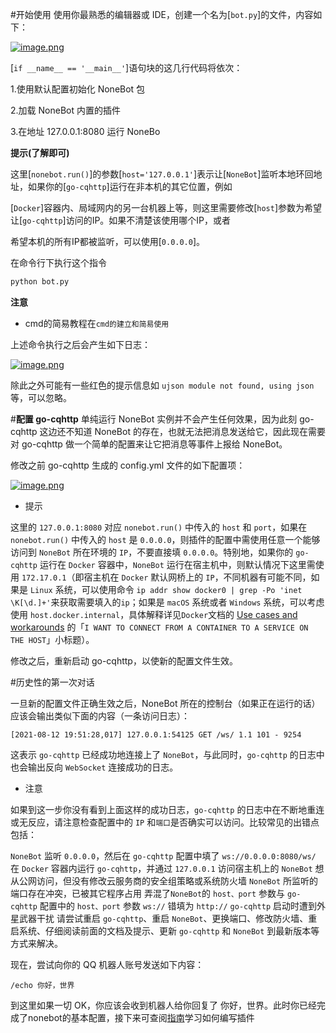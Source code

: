 #开始使用
使用你最熟悉的编辑器或 IDE，创建一个名为[`bot.py`]的文件，内容如下：

[![image.png](https://i.postimg.cc/Pqdv6MKt/image.png)](https://postimg.cc/BjwvbHdy)

[`if __name__ == '__main__'`]语句块的这几行代码将依次：

1.使用默认配置初始化 NoneBot 包

2.加载 NoneBot 内置的插件

3.在地址 127.0.0.1:8080 运行 NoneBo

**提示(了解即可)**

这里[`nonebot.run()`]的参数[`host='127.0.0.1'`]表示让[`NoneBot`]监听本地环回地址，如果你的[`go-cqhttp`]运行在非本机的其它位置，例如

[`Docker`]容器内、局域网内的另一台机器上等，则这里需要修改[`host`]参数为希望让[`go-cqhttp`]访问的IP。如果不清楚该使用哪个IP，或者

希望本机的所有IP都被监听，可以使用[`0.0.0.0`]。

在命令行下执行这个指令

```bash
python bot.py
```

**注意**
- cmd的简易教程在`cmd的建立和简易使用`

上述命令执行之后会产生如下日志：

[![image.png](https://i.postimg.cc/4Np82MMC/image.png)](https://postimg.cc/BXQcXh4N)

除此之外可能有一些红色的提示信息如 `ujson module not found, using json`等，可以忽略。

#**配置 go-cqhttp**
单纯运行 NoneBot 实例并不会产生任何效果，因为此刻 go-cqhttp 这边还不知道 NoneBot 的存在，也就无法把消息发送给它，因此现在需要对 go-cqhttp 做一个简单的配置来让它把消息等事件上报给 NoneBot。

修改之前 go-cqhttp 生成的 config.yml 文件的如下配置项：

[![image.png](https://i.postimg.cc/7Yq7DWhr/image.png)](https://postimg.cc/grBrH43g)

- 提示

这里的 `127.0.0.1:8080` 对应 `nonebot.run()` 中传入的 `host` 和 `port`，如果在 `nonebot.run()` 中传入的 `host` 是 `0.0.0.0`，则插件的配置中需使用任意一个能够访问到 `NoneBot` 所在环境的 `IP`，不要直接填 `0.0.0.0`。特别地，如果你的 `go-cqhttp` 运行在 `Docker` 容器中，`NoneBot` 运行在宿主机中，则默认情况下这里需使用 `172.17.0.1`（即宿主机在 `Docker` 默认网桥上的 `IP`，不同机器有可能不同，如果是 `Linux` 系统，可以使用命令 `ip addr show docker0 | grep -Po 'inet \K[\d.]+'`来获取需要填入的`ip`；如果是 `macOS` 系统或者 `Windows` 系统，可以考虑使用 `host.docker.internal`，具体解释详见` Docker `文档的 [Use cases and workarounds](https://docs.docker.com/desktop/networking/) 的「`I WANT TO CONNECT FROM A CONTAINER TO A SERVICE ON THE HOST`」小标题）。

修改之后，重新启动 go-cqhttp，以使新的配置文件生效。

#历史性的第一次对话

一旦新的配置文件正确生效之后，NoneBot 所在的控制台（如果正在运行的话）应该会输出类似下面的内容（一条访问日志）：
```
[2021-08-12 19:51:28,017] 127.0.0.1:54125 GET /ws/ 1.1 101 - 9254
```
这表示 `go-cqhttp` 已经成功地连接上了 `NoneBot`，与此同时，`go-cqhttp` 的日志中也会输出反向 `WebSocket` 连接成功的日志。

- 注意

如果到这一步你没有看到上面这样的成功日志，`go-cqhttp` 的日志中在不断地重连或无反应，请注意检查配置中的 `IP` 和`端口`是否确实可以访问。比较常见的出错点包括：

`NoneBot` 监听 `0.0.0.0`，然后在 `go-cqhttp` 配置中填了 `ws://0.0.0.0:8080/ws/`
在 `Docker` 容器内运行 `go-cqhttp`，并通过 `127.0.0.1` 访问宿主机上的 `NoneBot`
想从公网访问，但没有修改云服务商的安全组策略或系统防火墙
`NoneBot` 所监听的端口存在冲突，已被其它程序占用
弄混了` NoneBot `的 `host、port` 参数与 `go-cqhttp` 配置中的 `host、port` 参数
`ws://` 错填为 `http://`
`go-cqhttp` 启动时遭到外星武器干扰
请尝试重启 `go-cqhttp`、重启 `NoneBot`、更换端口、修改防火墙、重启系统、仔细阅读前面的文档及提示、更新 `go-cqhttp` 和 `NoneBot` 到最新版本等方式来解决。

现在，尝试向你的 QQ 机器人账号发送如下内容：
```
/echo 你好，世界
```
到这里如果一切 OK，你应该会收到机器人给你回复了 你好，世界。此时你已经完成了nonebot的基本配置，接下来可查阅[指南](https://docs.nonebot.dev/guide/basic-configuration.html)学习如何编写插件
